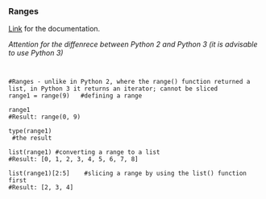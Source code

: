 ### Ranges

[Link](https://docs.python.org/3/library/stdtypes.html#ranges) for the documentation.

*Attention for the diffenrece between Python 2 and Python 3 (it is advisable to use Python 3)*

<pre><code>

#Ranges - unlike in Python 2, where the range() function returned a list, in Python 3 it returns an iterator; cannot be sliced
range1 = range(9)   #defining a range
 
range1
#Result: range(0, 9) 
 
type(range1)
<class 'range'> #the result
 
list(range1) #converting a range to a list
#Result: [0, 1, 2, 3, 4, 5, 6, 7, 8]  
 
list(range1)[2:5]    #slicing a range by using the list() function first
#Result: [2, 3, 4]   

</code></pre>

